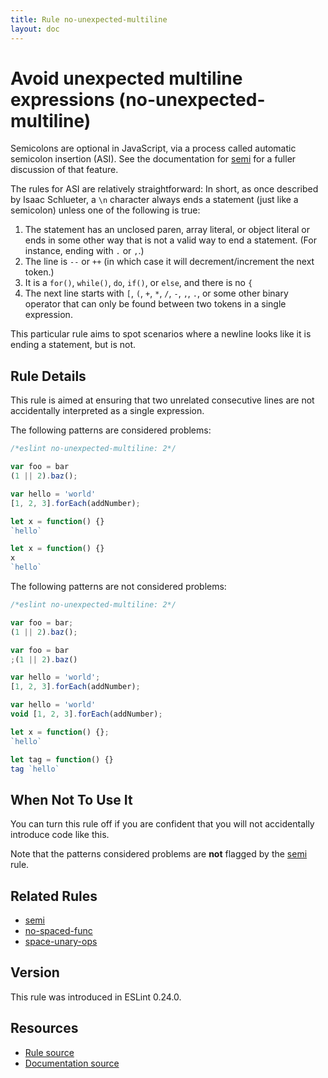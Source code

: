 ```yaml
---
title: Rule no-unexpected-multiline
layout: doc
---
```

<!-- Note: No pull requests accepted for this file. See README.md in the root directory for details. -->
# Avoid unexpected multiline expressions (no-unexpected-multiline)

Semicolons are optional in JavaScript, via a process called automatic semicolon insertion (ASI). See the documentation for [semi](./semi) for a fuller discussion of that feature.

The rules for ASI are relatively straightforward: In short, as once described by Isaac Schlueter, a `\n` character always ends a statement (just like a semicolon) unless one of the following is true:

1. The statement has an unclosed paren, array literal, or object literal or ends in some other way that is not a valid way to end a statement. (For instance, ending with `.` or `,`.)
2. The line is `--` or `++` (in which case it will decrement/increment the next token.)
3. It is a `for()`, `while()`, `do`, `if()`, or `else`, and there is no `{`
4. The next line starts with `[`, `(`, `+`, `*`, `/`, `-`, `,`, `.`, or some other binary operator that can only be found between two tokens in a single expression.

This particular rule aims to spot scenarios where a newline looks like it is ending a statement, but is not.

## Rule Details

This rule is aimed at ensuring that two unrelated consecutive lines are not accidentally interpreted as a single expression.

The following patterns are considered problems:

```js
/*eslint no-unexpected-multiline: 2*/

var foo = bar
(1 || 2).baz();

var hello = 'world'
[1, 2, 3].forEach(addNumber);

let x = function() {}
`hello`

let x = function() {}
x
`hello`
```

The following patterns are not considered problems:

```js
/*eslint no-unexpected-multiline: 2*/

var foo = bar;
(1 || 2).baz();

var foo = bar
;(1 || 2).baz()

var hello = 'world';
[1, 2, 3].forEach(addNumber);

var hello = 'world'
void [1, 2, 3].forEach(addNumber);

let x = function() {};
`hello`

let tag = function() {}
tag `hello`
```

## When Not To Use It

You can turn this rule off if you are confident that you will not accidentally introduce code like this.

Note that the patterns considered problems are **not** flagged by the [semi](semi) rule.

## Related Rules

* [semi](semi)
* [no-spaced-func](no-spaced-func)
* [space-unary-ops](space-unary-ops)

## Version

This rule was introduced in ESLint 0.24.0.

## Resources

* [Rule source](https://github.com/eslint/eslint/tree/master/lib/rules/no-unexpected-multiline.js)
* [Documentation source](https://github.com/eslint/eslint/tree/master/docs/rules/no-unexpected-multiline.md)
